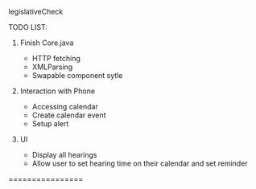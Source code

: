 legislativeCheck

TODO LIST:

1. Finish Core.java
	- HTTP fetching
	- XMLParsing
	- Swapable component sytle

2. Interaction with Phone
	- Accessing calendar
	- Create calendar event
	- Setup alert

3. UI
	- Display all hearings
	- Allow user to set hearing time on their calendar and set reminder

================
